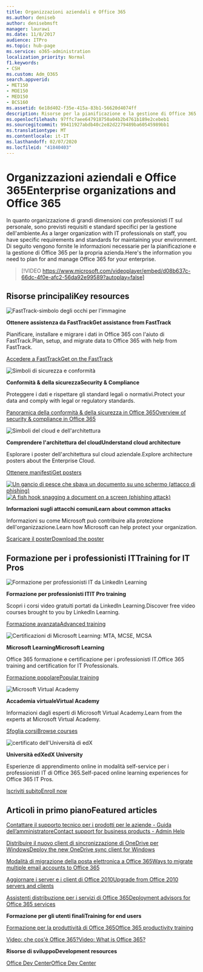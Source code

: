```yaml
---
title: Organizzazioni aziendali e Office 365
ms.author: deniseb
author: denisebmsft
manager: laurawi
ms.date: 11/8/2017
audience: ITPro
ms.topic: hub-page
ms.service: o365-administration
localization_priority: Normal
f1.keywords:
- CSH
ms.custom: Adm_O365
search.appverid:
- MET150
- MOE150
- MED150
- BCS160
ms.assetid: 6e18d402-f35e-415a-83b1-56620d4074ff
description: Risorse per la pianificazione e la gestione di Office 365 per l'organizzazione aziendale.
ms.openlocfilehash: 97ffc7aee647918750a04b2b4761b189e2cebeb1
ms.sourcegitcommit: 99411927abdb40c2e82d2279489ba60545989bb1
ms.translationtype: MT
ms.contentlocale: it-IT
ms.lasthandoff: 02/07/2020
ms.locfileid: "41840403"
---
```

# <a name="enterprise-organizations-and-office-365"></a><span data-ttu-id="8394c-103">Organizzazioni aziendali e Office 365</span><span class="sxs-lookup"><span data-stu-id="8394c-103">Enterprise organizations and Office 365</span></span>

<span data-ttu-id="8394c-104">In quanto organizzazione di grandi dimensioni con professionisti IT sul personale, sono previsti requisiti e standard specifici per la gestione dell'ambiente.</span><span class="sxs-lookup"><span data-stu-id="8394c-104">As a larger organization with IT professionals on staff, you have specific requirements and standards for maintaining your environment.</span></span> <span data-ttu-id="8394c-105">Di seguito vengono fornite le informazioni necessarie per la pianificazione e la gestione di Office 365 per la propria azienda.</span><span class="sxs-lookup"><span data-stu-id="8394c-105">Here's the information you need to plan for and manage Office 365 for your enterprise.</span></span>
  

> [!VIDEO https://www.microsoft.com/videoplayer/embed/d08b637c-66dc-4f0e-afc2-56da92e99589?autoplay=false]
  
## <a name="key-resources"></a><span data-ttu-id="8394c-106">Risorse principali</span><span class="sxs-lookup"><span data-stu-id="8394c-106">Key resources</span></span>

![FastTrack-simbolo degli occhi per l'immagine](media/263443cf-d8bd-460b-ac46-a08323551f3f.png)
  
 <span data-ttu-id="8394c-108">**Ottenere assistenza da FastTrack**</span><span class="sxs-lookup"><span data-stu-id="8394c-108">**Get assistance from FastTrack**</span></span>
  
<span data-ttu-id="8394c-109">Pianificare, installare e migrare i dati in Office 365 con l'aiuto di FastTrack.</span><span class="sxs-lookup"><span data-stu-id="8394c-109">Plan, setup, and migrate data to Office 365 with help from FastTrack.</span></span>
  
[<span data-ttu-id="8394c-110">Accedere a FastTrack</span><span class="sxs-lookup"><span data-stu-id="8394c-110">Get on the FastTrack</span></span>](https://go.microsoft.com/fwlink/?linkid=238431)
  
![Simboli di sicurezza e conformità](media/f96c2cdf-d151-4f44-bb11-20bb7f366a21.png)
  
 <span data-ttu-id="8394c-112">**Conformità &amp; della sicurezza**</span><span class="sxs-lookup"><span data-stu-id="8394c-112">**Security &amp; Compliance**</span></span>
  
<span data-ttu-id="8394c-113">Proteggere i dati e rispettare gli standard legali o normativi.</span><span class="sxs-lookup"><span data-stu-id="8394c-113">Protect your data and comply with legal or regulatory standards.</span></span>
  
[<span data-ttu-id="8394c-114">Panoramica della conformità &amp; della sicurezza in Office 365</span><span class="sxs-lookup"><span data-stu-id="8394c-114">Overview of security &amp; compliance in Office 365</span></span>](https://support.office.com/article/dcb83b2c-ac66-4ced-925d-50eb9698a0b2)
  
![Simboli del cloud e dell'architettura](media/2850ac8d-4c99-4825-869e-83724c4ef54e.png)
  
 <span data-ttu-id="8394c-116">**Comprendere l'architettura del cloud**</span><span class="sxs-lookup"><span data-stu-id="8394c-116">**Understand cloud architecture**</span></span>
  
<span data-ttu-id="8394c-117">Esplorare i poster dell'architettura sul cloud aziendale.</span><span class="sxs-lookup"><span data-stu-id="8394c-117">Explore architecture posters about the Enterprise Cloud.</span></span>
  
[<span data-ttu-id="8394c-118">Ottenere manifesti</span><span class="sxs-lookup"><span data-stu-id="8394c-118">Get posters</span></span>](https://aka.ms/cloudarch)
  
<span data-ttu-id="8394c-119">[![Un gancio di pesce che sbava un documento su uno schermo (attacco di phishing)](media/dc32a996-623a-400c-9b7a-ed1b89a56948.png)](https://aka.ms/commonattacks)</span><span class="sxs-lookup"><span data-stu-id="8394c-119">[![A fish hook snagging a document on a screen (phishing attack)](media/dc32a996-623a-400c-9b7a-ed1b89a56948.png)](https://aka.ms/commonattacks)</span></span>
  
 <span data-ttu-id="8394c-120">**Informazioni sugli attacchi comuni**</span><span class="sxs-lookup"><span data-stu-id="8394c-120">**Learn about common attacks**</span></span>
  
<span data-ttu-id="8394c-121">Informazioni su come Microsoft può contribuire alla protezione dell'organizzazione.</span><span class="sxs-lookup"><span data-stu-id="8394c-121">Learn how Microsoft can help protect your organization.</span></span>
  
[<span data-ttu-id="8394c-122">Scaricare il poster</span><span class="sxs-lookup"><span data-stu-id="8394c-122">Download the poster</span></span>](https://aka.ms/commonattacks)
  
## <a name="training-for-it-pros"></a><span data-ttu-id="8394c-123">Formazione per i professionisti IT</span><span class="sxs-lookup"><span data-stu-id="8394c-123">Training for IT Pros</span></span>

![Formazione per professionisti IT da LinkedIn Learning](media/b951eac7-9d99-42b5-86a3-3058a6445077.png)
  
 <span data-ttu-id="8394c-125">**Formazione per professionisti IT**</span><span class="sxs-lookup"><span data-stu-id="8394c-125">**IT Pro training**</span></span>
  
<span data-ttu-id="8394c-126">Scopri i corsi video gratuiti portati da LinkedIn Learning.</span><span class="sxs-lookup"><span data-stu-id="8394c-126">Discover free video courses brought to you by LinkedIn Learning.</span></span>
  
[<span data-ttu-id="8394c-127">Formazione avanzata</span><span class="sxs-lookup"><span data-stu-id="8394c-127">Advanced training</span></span>](https://support.office.com/article/68cc9b95-0bdc-491e-a81f-ee70b3ec63c5.aspx)
  
![Certificazioni di Microsoft Learning: MTA, MCSE, MCSA](media/8eab3b6a-5aff-423c-9c57-fd078fdebca8.png)
  
 <span data-ttu-id="8394c-129">**Microsoft Learning**</span><span class="sxs-lookup"><span data-stu-id="8394c-129">**Microsoft Learning**</span></span>
  
<span data-ttu-id="8394c-130">Office 365 formazione e certificazione per i professionisti IT.</span><span class="sxs-lookup"><span data-stu-id="8394c-130">Office 365 training and certification for IT Professionals.</span></span>
  
[<span data-ttu-id="8394c-131">Formazione popolare</span><span class="sxs-lookup"><span data-stu-id="8394c-131">Popular training</span></span>](https://go.microsoft.com/fwlink/?linkid=826247)
  
![Microsoft Virtual Academy](media/1bced083-acd6-4705-9f22-22009166a5d7.png)
  
 <span data-ttu-id="8394c-133">**Accademia virtuale**</span><span class="sxs-lookup"><span data-stu-id="8394c-133">**Virtual Academy**</span></span>
  
<span data-ttu-id="8394c-134">Informazioni dagli esperti di Microsoft Virtual Academy.</span><span class="sxs-lookup"><span data-stu-id="8394c-134">Learn from the experts at Microsoft Virtual Academy.</span></span>
  
[<span data-ttu-id="8394c-135">Sfoglia corsi</span><span class="sxs-lookup"><span data-stu-id="8394c-135">Browse courses</span></span>](https://go.microsoft.com/fwlink/?linkid=826248)
  
![certificato dell'Università di edX](media/c52ff863-94fa-4d6e-b91f-f9057956a7b0.png)
  
 <span data-ttu-id="8394c-137">**Università edX**</span><span class="sxs-lookup"><span data-stu-id="8394c-137">**edX University**</span></span>
  
<span data-ttu-id="8394c-138">Esperienze di apprendimento online in modalità self-service per i professionisti IT di Office 365.</span><span class="sxs-lookup"><span data-stu-id="8394c-138">Self-paced online learning experiences for Office 365 IT Pros.</span></span>
  
[<span data-ttu-id="8394c-139">Iscriviti subito</span><span class="sxs-lookup"><span data-stu-id="8394c-139">Enroll now</span></span>](https://go.microsoft.com/fwlink/?linkid=852994)
  
## <a name="featured-articles"></a><span data-ttu-id="8394c-140">Articoli in primo piano</span><span class="sxs-lookup"><span data-stu-id="8394c-140">Featured articles</span></span>

[<span data-ttu-id="8394c-141">Contattare il supporto tecnico per i prodotti per le aziende - Guida dell’amministratore</span><span class="sxs-lookup"><span data-stu-id="8394c-141">Contact support for business products - Admin Help</span></span>](https://support.office.com/article/32a17ca7-6fa0-4870-8a8d-e25ba4ccfd4b)
  
[<span data-ttu-id="8394c-142">Distribuire il nuovo client di sincronizzazione di OneDrive per Windows</span><span class="sxs-lookup"><span data-stu-id="8394c-142">Deploy the new OneDrive sync client for Windows</span></span>](https://support.office.com/article/3f3a511c-30c6-404a-98bf-76f95c519668)
  
[<span data-ttu-id="8394c-143">Modalità di migrazione della posta elettronica a Office 365</span><span class="sxs-lookup"><span data-stu-id="8394c-143">Ways to migrate multiple email accounts to Office 365</span></span>](https://support.office.com/article/0a4913fe-60fb-498f-9155-a86516418842)
  
[<span data-ttu-id="8394c-144">Aggiornare i server e i client di Office 2010</span><span class="sxs-lookup"><span data-stu-id="8394c-144">Upgrade from Office 2010 servers and clients</span></span>](upgrade-from-office-2010-servers-and-products.md)
  
[<span data-ttu-id="8394c-145">Assistenti distribuzione per i servizi di Office 365</span><span class="sxs-lookup"><span data-stu-id="8394c-145">Deployment advisors for Office 365 services</span></span>](deployment-advisors-for-office-365.md)
  
 <span data-ttu-id="8394c-146">**Formazione per gli utenti finali**</span><span class="sxs-lookup"><span data-stu-id="8394c-146">**Training for end users**</span></span>
  
[<span data-ttu-id="8394c-147">Formazione per la produttività di Office 365</span><span class="sxs-lookup"><span data-stu-id="8394c-147">Office 365 productivity training</span></span>](https://support.office.com/article/af07cb6b-980d-4f33-8599-322582767408)
  
[<span data-ttu-id="8394c-148">Video: che cos'è Office 365?</span><span class="sxs-lookup"><span data-stu-id="8394c-148">Video: What is Office 365?</span></span>](https://support.office.com/article/847caf12-2589-452c-8aca-1c009797678b)
  
 <span data-ttu-id="8394c-149">**Risorse di sviluppo**</span><span class="sxs-lookup"><span data-stu-id="8394c-149">**Development resources**</span></span>
  
[<span data-ttu-id="8394c-150">Office Dev Center</span><span class="sxs-lookup"><span data-stu-id="8394c-150">Office Dev Center</span></span>](https://go.microsoft.com/fwlink/?linkid=615418)
  

